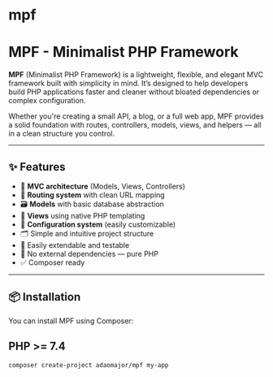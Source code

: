 # mpf
# MPF - Minimalist PHP Framework

**MPF** (Minimalist PHP Framework) is a lightweight, flexible, and elegant MVC framework built with simplicity in mind. It’s designed to help developers build PHP applications faster and cleaner without bloated dependencies or complex configuration.

Whether you're creating a small API, a blog, or a full web app, MPF provides a solid foundation with routes, controllers, models, views, and helpers — all in a clean structure you control.

---

## ✨ Features

- 🧱 **MVC architecture** (Models, Views, Controllers)
- 🔁 **Routing system** with clean URL mapping
- 🗃️ **Models** with basic database abstraction
- 🎨 **Views** using native PHP templating
- 🔧 **Configuration system** (easily customizable)
- 🗂️ Simple and intuitive project structure
- 🧪 Easily extendable and testable
- 🚫 No external dependencies — pure PHP
- ✅ Composer ready

---

## 📦 Installation

You can install MPF using Composer:
## PHP >= 7.4 

```bash
composer create-project adaomajor/mpf my-app
```
